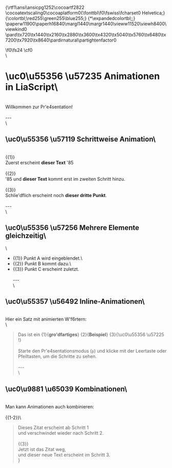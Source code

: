 {\rtf1\ansi\ansicpg1252\cocoartf2822
\cocoatextscaling0\cocoaplatform0{\fonttbl\f0\fswiss\fcharset0 Helvetica;}
{\colortbl;\red255\green255\blue255;}
{\*\expandedcolortbl;;}
\paperw11900\paperh16840\margl1440\margr1440\vieww11520\viewh8400\viewkind0
\pard\tx720\tx1440\tx2160\tx2880\tx3600\tx4320\tx5040\tx5760\tx6480\tx7200\tx7920\tx8640\pardirnatural\partightenfactor0

\f0\fs24 \cf0 <!--\
author: Dein Name\
title: Animationen in LiaScript\
version: 1.0.0\
-->\
\
# \uc0\u55356 \u57235  Animationen in LiaScript\
\
Willkommen zur Pr\'e4sentation!\
\
---\
\
## \uc0\u55356 \u57119  Schrittweise Animation\
\
\{\{1\}\} \
Zuerst erscheint **dieser Text** \'85\
\
\{\{2\}\} \
\'85 und **dieser Text** kommt erst im zweiten Schritt hinzu.\
\
\{\{3\}\} \
Schlie\'dflich erscheint noch **dieser dritte Punkt**.\
\
---\
\
## \uc0\u55356 \u57256  Mehrere Elemente gleichzeitig\
\
- \{\{1\}\} Punkt A wird eingeblendet.\
- \{\{2\}\} Punkt B kommt dazu.\
- \{\{3\}\} Punkt C erscheint zuletzt.\
\
---\
\
## \uc0\u55357 \u56492  Inline-Animationen\
\
Hier ein Satz mit animierten W\'f6rtern:\
\
> Das ist ein \{1\}\{**gro\'dfartiges**\} \{2\}\{__Beispiel__\} \{3\}\{\uc0\u55356 \u57225 !\}\
\
Starte den Pr\'e4sentationsmodus (`p`) und klicke mit der Leertaste oder Pfeiltasten, um die Schritte zu sehen.\
\
---\
\
## \uc0\u9881 \u65039  Kombinationen\
\
Man kann Animationen auch kombinieren:\
\
\{\{1-2\}\}\
> Dieses Zitat erscheint ab Schritt 1  \
> und verschwindet wieder nach Schritt 2.\
\
\{\{3\}\}\
> Jetzt ist das Zitat weg,  \
> und dieser neue Text erscheint im Schritt 3.\
}